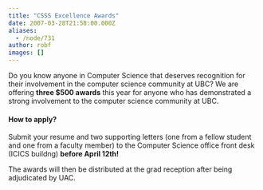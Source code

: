 ```yaml
---
title: "CSSS Excellence Awards"
date: 2007-03-28T21:58:00.000Z
aliases:
  - /node/731
author: robf
images: []
---
```


Do you know anyone in Computer Science that deserves recognition for their
involvement in the computer science community at UBC?
We are offering **three $500 awards** this year for anyone who has
demonstrated a strong involvement to the computer science
community at UBC.

#### How to apply?
Submit your resume and two supporting letters (one from a fellow student
and one from a faculty member) to the Computer Science office front desk
(ICICS buildng) **before April 12th!**

The awards will then be distributed at the grad reception after being
adjudicated by UAC.
